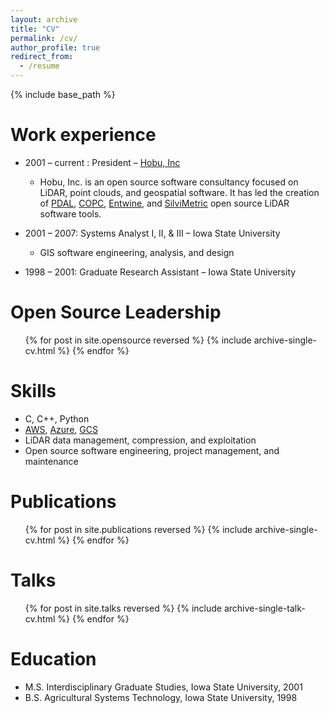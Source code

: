 ```yaml
---
layout: archive
title: "CV"
permalink: /cv/
author_profile: true
redirect_from:
  - /resume
---
```


{% include base_path %}


Work experience
======
* 2001 – current : President – [Hobu, Inc](https://hobu.co)
  * Hobu, Inc. is an open source software consultancy focused on LiDAR, point
    clouds, and geospatial software. It has led the creation of [PDAL](https://pdal.org),
    [COPC](https://copc.io), [Entwine](https://entwine.io), and [SilviMetric](https://silvimetric.com)
    open source LiDAR software tools.

* 2001 – 2007: Systems Analyst I, II, & III – Iowa State University
  * GIS software engineering, analysis, and design

* 1998 – 2001: Graduate Research Assistant – Iowa State University


Open Source Leadership
======

  <ul>{% for post in site.opensource reversed %}
    {% include archive-single-cv.html %}
  {% endfor %}</ul>

Skills
======
* C, C++, Python
* [AWS](https://aws.amazon.com/), [Azure](https://azure.microsoft.com/en-us/), [GCS](https://cloud.google.com/)
* LiDAR data management, compression, and exploitation
* Open source software engineering, project management, and maintenance


Publications
======
  <ul>{% for post in site.publications reversed %}
    {% include archive-single-cv.html %}
  {% endfor %}</ul>

Talks
======
  <ul>{% for post in site.talks reversed %}
    {% include archive-single-talk-cv.html  %}
  {% endfor %}</ul>

Education
======
* M.S. Interdisciplinary Graduate Studies, Iowa State University, 2001
* B.S. Agricultural Systems Technology, Iowa State University, 1998


